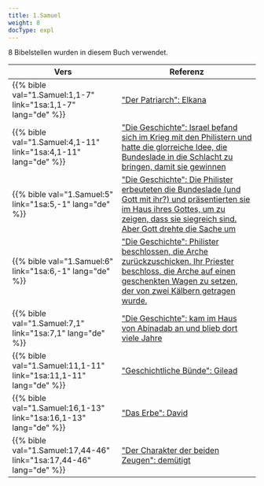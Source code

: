 ```yaml
---
title: 1.Samuel
weight: 8
docType: expl
---
```


8 Bibelstellen wurden in diesem Buch verwendet.

| Vers | Referenz |
|-------|-----------|
| {{% bible val="1.Samuel:1,1-7" link="1sa:1,1-7" lang="de" %}} | ["Der Patriarch": Elkana](../exampleSite/content/expl/../expl/background/israel/the-role-of-family-in-the-bible#75b9) |
| {{% bible val="1.Samuel:4,1-11" link="1sa:4,1-11" lang="de" %}} | ["Die Geschichte": Israel befand sich im Krieg mit den Philistern und hatte die glorreiche Idee, die Bundeslade in die Schlacht zu bringen, damit sie gewinnen](../exampleSite/content/expl/../expl/bible/creation/the-story-of-uzzah#None) |
| {{% bible val="1.Samuel:5" link="1sa:5,-1" lang="de" %}} | ["Die Geschichte": Die Philister erbeuteten die Bundeslade (und Gott mit ihr?) und präsentierten sie im Haus ihres Gottes, um zu zeigen, dass sie siegreich sind. Aber Gott drehte die Sache um](../exampleSite/content/expl/../expl/bible/creation/the-story-of-uzzah#None) |
| {{% bible val="1.Samuel:6" link="1sa:6,-1" lang="de" %}} | ["Die Geschichte": Philister beschlossen, die Arche zurückzuschicken. Ihr Priester beschloss, die Arche auf einen geschenkten Wagen zu setzen, der von zwei Kälbern getragen wurde.](../exampleSite/content/expl/../expl/bible/creation/the-story-of-uzzah#None) |
| {{% bible val="1.Samuel:7,1" link="1sa:7,1" lang="de" %}} | ["Die Geschichte": kam im Haus von Abinadab an und blieb dort viele Jahre](../exampleSite/content/expl/../expl/bible/creation/the-story-of-uzzah#None) |
| {{% bible val="1.Samuel:11,1-11" link="1sa:11,1-11" lang="de" %}} | ["Geschichtliche Bünde": Gilead](../exampleSite/content/expl/../expl/background/israel/gods-covenant#ae45) |
| {{% bible val="1.Samuel:16,1-13" link="1sa:16,1-13" lang="de" %}} | ["Das Erbe": David](../exampleSite/content/expl/../expl/background/israel/the-role-of-family-in-the-bible#50b0) |
| {{% bible val="1.Samuel:17,44-46" link="1sa:17,44-46" lang="de" %}} | ["Der Charakter der beiden Zeugen": demütigt](../exampleSite/content/expl/../expl/content/witnesses/the-two-witnesses#5f50) |
